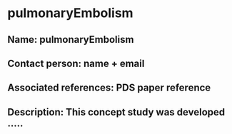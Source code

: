 pulmonaryEmbolism
========================================================================================================================================================

## Name: pulmonaryEmbolism
## Contact person: name + email
## Associated references: PDS paper reference
## Description: This concept study was developed ..... 